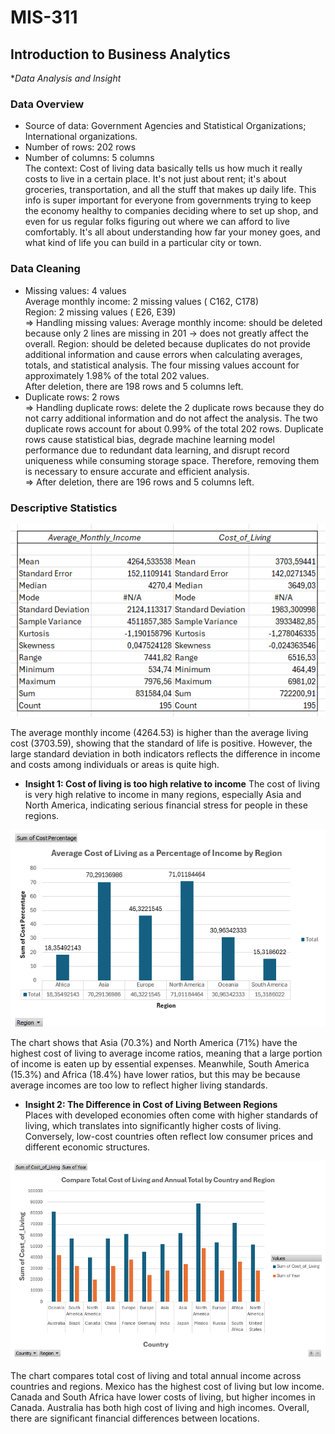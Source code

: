 # MIS-311
## Introduction to Business Analytics
**Data Analysis and Insight*
### **Data Overview**  
- Source of data: Government Agencies and Statistical Organizations; International organizations.  
- Number of rows: 202 rows  
- Number of columns: 5 columns  
The context: Cost of living data basically tells us how much it really costs to live in a certain place. It's not just about rent; it's about groceries, transportation, and all the stuff that makes up daily life. This info is super important for everyone from governments trying to keep the economy healthy to companies deciding where to set up shop, and even for us regular folks figuring out where we can afford to live comfortably. It's all about understanding how far your money goes, and what kind of life you can build in a particular city or town.  

 ### **Data Cleaning**
 * Missing values: 4 values  
Average monthly income: 2 missing values ( C162, C178)  
Region: 2 missing values ( E26, E39)  
=> Handling missing values:
 Average monthly income: should be deleted because only 2 lines are missing in 201 → does not greatly affect the overall.
 Region: should be deleted because duplicates do not provide additional information and cause errors when calculating averages, totals, and statistical analysis. The four missing values ​​account for approximately 1.98% of the total 202 values.  
 After deletion, there are 198 rows and 5 columns left.  
 * Duplicate rows: 2 rows  
=> Handling duplicate rows: delete the 2 duplicate rows because they do not carry additional information and do not affect the analysis. The two duplicate rows account for about 0.99% of the total 202 rows. Duplicate rows cause statistical bias, degrade machine learning model performance due to redundant data learning, and disrupt record uniqueness while consuming storage space. Therefore, removing them is necessary to ensure accurate and efficient analysis.  
=> After deletion, there are 196 rows and 5 columns left.  

### **Descriptive Statistics**  

<p align="center">
  <img src="https://github.com/HoaiAnh2/MIS-311/blob/main/Screenshot%202025-05-15%20221727.png" alt="Thống kê thu nhập và chi phí" />
</p>



The average monthly income (4264.53) is higher than the average living cost (3703.59), showing that the standard of life is positive. However, the large standard deviation in both indicators reflects the difference in income and costs among individuals or areas is quite high.

- **Insight 1: Cost of living is too high relative to income** 
The cost of living is very high relative to income in many regions, especially Asia and North America, indicating serious financial stress for people in these regions.  

<p align="center">
  <img src="https://github.com/HoaiAnh2/MIS-311/blob/main/Screenshot%202025-05-17%20191911.png" alt="Ảnh bạn muốn" />
</p>

The chart shows that Asia (70.3%) and North America (71%) have the highest cost of living to average income ratios, meaning that a large portion of income is eaten up by essential expenses. Meanwhile, South America (15.3%) and Africa (18.4%) have lower ratios, but this may be because average incomes are too low to reflect higher living standards.  

- **Insight 2: The Difference in Cost of Living Between Regions**  
Places with developed economies often come with higher standards of living, which translates into significantly higher costs of living. Conversely, low-cost countries often reflect low consumer prices and different economic structures.

<p align="center">
  <img src="https://github.com/HoaiAnh2/MIS-311/blob/main/Screenshot%202025-05-17%20191936.png" alt="Ảnh bạn muốn" />
</p>

The chart compares total cost of living and total annual income across countries and regions. Mexico has the highest cost of living but low income. Canada and South Africa have lower costs of living, but higher incomes in Canada. Australia has both high cost of living and high incomes. Overall, there are significant financial differences between locations.
